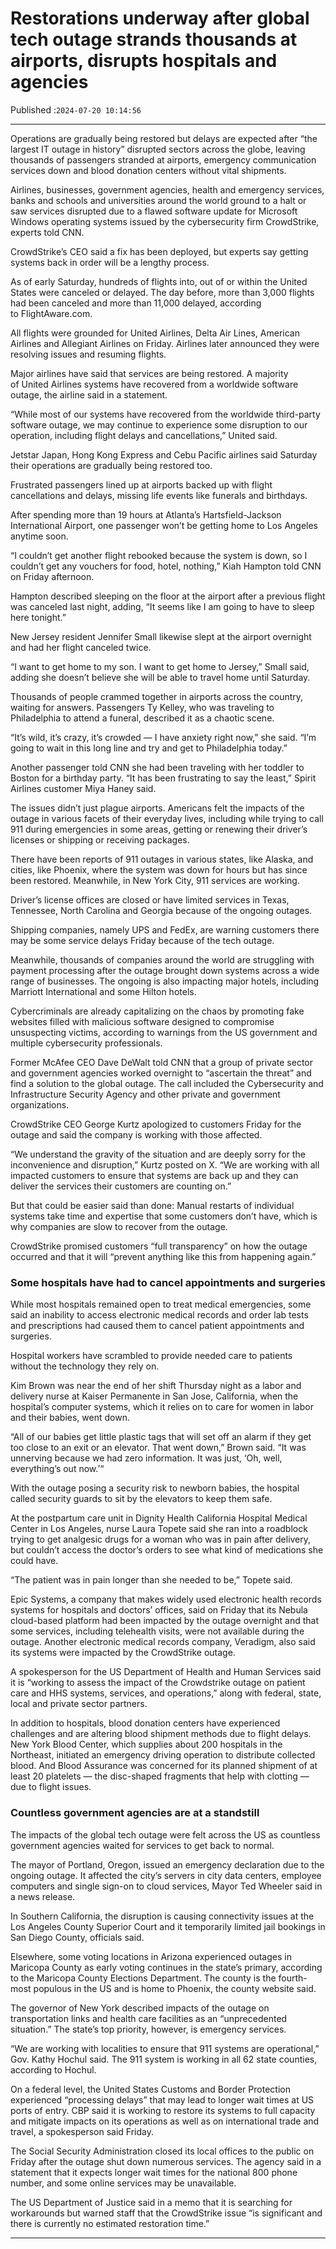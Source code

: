 # Restorations underway after global tech outage strands thousands at airports, disrupts hospitals and agencies

Published :`2024-07-20 10:14:56`

---

Operations are gradually being restored but delays are expected after “the largest IT outage in history” disrupted sectors across the globe, leaving thousands of passengers stranded at airports, emergency communication services down and blood donation centers without vital shipments.

Airlines, businesses, government agencies, health and emergency services, banks and schools and universities around the world ground to a halt or saw services disrupted due to a flawed software update for Microsoft Windows operating systems issued by the cybersecurity firm CrowdStrike, experts told CNN.

CrowdStrike’s CEO said a fix has been deployed, but experts say getting systems back in order will be a lengthy process.

As of early Saturday, hundreds of flights into, out of or within the United States were canceled or delayed. The day before, more than 3,000 flights had been canceled and more than 11,000 delayed, according to FlightAware.com.

All flights were grounded for United Airlines, Delta Air Lines, American Airlines and Allegiant Airlines on Friday. Airlines later announced they were resolving issues and resuming flights.

Major airlines have said that services are being restored. A majority of United Airlines systems have recovered from a worldwide software outage, the airline said in a statement.

“While most of our systems have recovered from the worldwide third-party software outage, we may continue to experience some disruption to our operation, including flight delays and cancellations,” United said.

Jetstar Japan, Hong Kong Express and Cebu Pacific airlines said Saturday their operations are gradually being restored too.

Frustrated passengers lined up at airports backed up with flight cancellations and delays, missing life events like funerals and birthdays.

After spending more than 19 hours at Atlanta’s Hartsfield-Jackson International Airport, one passenger won’t be getting home to Los Angeles anytime soon.

“I couldn’t get another flight rebooked because the system is down, so I couldn’t get any vouchers for food, hotel, nothing,” Kiah Hampton told CNN on Friday afternoon.

Hampton described sleeping on the floor at the airport after a previous flight was canceled last night, adding, “It seems like I am going to have to sleep here tonight.”

New Jersey resident Jennifer Small likewise slept at the airport overnight and had her flight canceled twice.

“I want to get home to my son. I want to get home to Jersey,” Small said, adding she doesn’t believe she will be able to travel home until Saturday.

Thousands of people crammed together in airports across the country, waiting for answers. Passengers Ty Kelley, who was traveling to Philadelphia to attend a funeral, described it as a chaotic scene.

“It’s wild, it’s crazy, it’s crowded — I have anxiety right now,” she said. “I’m going to wait in this long line and try and get to Philadelphia today.”

Another passenger told CNN she had been traveling with her toddler to Boston for a birthday party. “It has been frustrating to say the least,” Spirit Airlines customer Miya Haney said.

The issues didn’t just plague airports. Americans felt the impacts of the outage in various facets of their everyday lives, including while trying to call 911 during emergencies in some areas, getting or renewing their driver’s licenses or shipping or receiving packages.

There have been reports of 911 outages in various states, like Alaska, and cities, like Phoenix, where the system was down for hours but has since been restored. Meanwhile, in New York City, 911 services are working.

Driver’s license offices are closed or have limited services in Texas, Tennessee, North Carolina and Georgia because of the ongoing outages.

Shipping companies, namely UPS and FedEx, are warning customers there may be some service delays Friday because of the tech outage.

Meanwhile, thousands of companies around the world are struggling with payment processing after the outage brought down systems across a wide range of businesses. The ongoing is also impacting major hotels, including Marriott International and some Hilton hotels.

Cybercriminals are already capitalizing on the chaos by promoting fake websites filled with malicious software designed to compromise unsuspecting victims, according to warnings from the US government and multiple cybersecurity professionals.

Former McAfee CEO Dave DeWalt told CNN that a group of private sector and government agencies worked overnight to “ascertain the threat” and find a solution to the global outage. The call included the Cybersecurity and Infrastructure Security Agency and other private and government organizations.

CrowdStrike CEO George Kurtz apologized to customers Friday for the outage and said the company is working with those affected.

“We understand the gravity of the situation and are deeply sorry for the inconvenience and disruption,” Kurtz posted on X. “We are working with all impacted customers to ensure that systems are back up and they can deliver the services their customers are counting on.”

But that could be easier said than done: Manual restarts of individual systems take time and expertise that some customers don’t have, which is why companies are slow to recover from the outage.

CrowdStrike promised customers “full transparency” on how the outage occurred and that it will “prevent anything like this from happening again.”

### Some hospitals have had to cancel appointments and surgeries

While most hospitals remained open to treat medical emergencies, some said an inability to access electronic medical records and order lab tests and prescriptions had caused them to cancel patient appointments and surgeries.

Hospital workers have scrambled to provide needed care to patients without the technology they rely on.

Kim Brown was near the end of her shift Thursday night as a labor and delivery nurse at Kaiser Permanente in San Jose, California, when the hospital’s computer systems, which it relies on to care for women in labor and their babies, went down.

“All of our babies get little plastic tags that will set off an alarm if they get too close to an exit or an elevator. That went down,” Brown said. “It was unnerving because we had zero information. It was just, ‘Oh, well, everything’s out now.’“

With the outage posing a security risk to newborn babies, the hospital called security guards to sit by the elevators to keep them safe.

At the postpartum care unit in Dignity Health California Hospital Medical Center in Los Angeles, nurse Laura Topete said she ran into a roadblock trying to get analgesic drugs for a woman who was in pain after delivery, but couldn’t access the doctor’s orders to see what kind of medications she could have.

“The patient was in pain longer than she needed to be,” Topete said.

Epic Systems, a company that makes widely used electronic health records systems for hospitals and doctors’ offices, said on Friday that its Nebula cloud-based platform had been impacted by the outage overnight and that some services, including telehealth visits, were not available during the outage. Another electronic medical records company, Veradigm, also said its systems were impacted by the CrowdStrike outage.

A spokesperson for the US Department of Health and Human Services said it is “working to assess the impact of the Crowdstrike outage on patient care and HHS systems, services, and operations,” along with federal, state, local and private sector partners.

In addition to hospitals, blood donation centers have experienced challenges and are altering blood shipment methods due to flight delays. New York Blood Center, which supplies about 200 hospitals in the Northeast, initiated an emergency driving operation to distribute collected blood. And Blood Assurance was concerned for its planned shipment of at least 20 platelets — the disc-shaped fragments that help with clotting — due to flight issues.

### Countless government agencies are at a standstill

The impacts of the global tech outage were felt across the US as countless government agencies waited for services to get back to normal.

The mayor of Portland, Oregon, issued an emergency declaration due to the ongoing outage. It affected the city’s servers in city data centers, employee computers and single sign-on to cloud services, Mayor Ted Wheeler said in a news release.

In Southern California, the disruption is causing connectivity issues at the Los Angeles County Superior Court and it temporarily limited jail bookings in San Diego County, officials said.

Elsewhere, some voting locations in Arizona experienced outages in Maricopa County as early voting continues in the state’s primary, according to the Maricopa County Elections Department. The county is the fourth-most populous in the US and is home to Phoenix, the county website said.

The governor of New York described impacts of the outage on transportation links and health care facilities as an “unprecedented situation.” The state’s top priority, however, is emergency services.

“We are working with localities to ensure that 911 systems are operational,” Gov. Kathy Hochul said. The 911 system is working in all 62 state counties, according to Hochul.

On a federal level, the United States Customs and Border Protection experienced “processing delays” that may lead to longer wait times at US ports of entry. CBP said it is working to restore its systems to full capacity and mitigate impacts on its operations as well as on international trade and travel, a spokesperson said Friday.

The Social Security Administration closed its local offices to the public on Friday after the outage shut down numerous services. The agency said in a statement that it expects longer wait times for the national 800 phone number, and some online services may be unavailable.

The US Department of Justice said in a memo that it is searching for workarounds but warned staff that the CrowdStrike issue “is significant and there is currently no estimated restoration time.”

---

